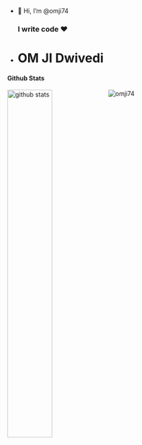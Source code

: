 - 👋 Hi, I’m @omji74
  <h3>I write code &hearts;</h3>
  
- <h1>OM JI Dwivedi</h1>
                            

#### Github Stats
<img src="https://github-readme-stats.vercel.app/api?username=omji74&show_icons=true&theme=gotham" alt="github stats" width="45%" align="left"/>

<p align="left"> 
 
  <img src="https://komarev.com/ghpvc/?username=omji74&label=Profile%20views&color=0e75b6&style=flat" alt="omji74" />
 
  </p>
<!---
omdwd74/omdwd74 is a ✨ special ✨ repository because its `README.md` (this file) appears on your GitHub profile.
You can click the Preview link to take a look at your changes.
--->
